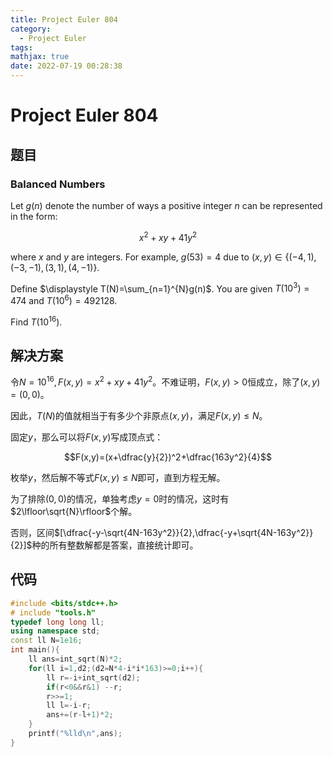 ```yaml
---
title: Project Euler 804
category:
  - Project Euler
tags:
mathjax: true
date: 2022-07-19 00:28:38
---
```


<escape><!-- more --></escape>

# Project Euler 804

## 题目

### Balanced Numbers

Let $g(n)$ denote the number of ways a positive integer $n$ can be represented in the form:

$$x^2+xy+41y^2$$

where $x$ and $y$ are integers. For example, $g(53)=4$ due to $(x,y) \in \{(-4,1),(-3,-1),(3,1),(4,-1)\}$.

Define $\displaystyle T(N)=\sum_{n=1}^{N}g(n)$. You are given $T(10^3)=474$ and $T(10^6)=492128$.

Find $T(10^{16})$.

## 解决方案

令$N=10^{16},F(x,y)=x^2+xy+41y^2$。不难证明，$F(x,y)>0$恒成立，除了$(x,y)=(0,0)$。

因此，$T(N)$的值就相当于有多少个非原点$(x,y)$，满足$F(x,y)\le N$。

固定$y$，那么可以将$F(x,y)$写成顶点式：

$$F(x,y)=(x+\dfrac{y}{2})^2+\dfrac{163y^2}{4}$$

枚举$y$，然后解不等式$F(x,y)\le N$即可，直到方程无解。

为了排除$(0,0)$的情况，单独考虑$y=0$时的情况，这时有$2\lfloor\sqrt{N}\rfloor$个解。

否则，区间$[\dfrac{-y-\sqrt{4N-163y^2}}{2},\dfrac{-y+\sqrt{4N-163y^2}}{2}]$种的所有整数解都是答案，直接统计即可。

## 代码

```C++
#include <bits/stdc++.h>
# include "tools.h"
typedef long long ll;
using namespace std;
const ll N=1e16;
int main(){
    ll ans=int_sqrt(N)*2;
    for(ll i=1,d2;(d2=N*4-i*i*163)>=0;i++){
        ll r=-i+int_sqrt(d2);
        if(r<0&&r&1) --r;
        r>>=1;
        ll l=-i-r;
        ans+=(r-l+1)*2;
    }
    printf("%lld\n",ans);
}

```
